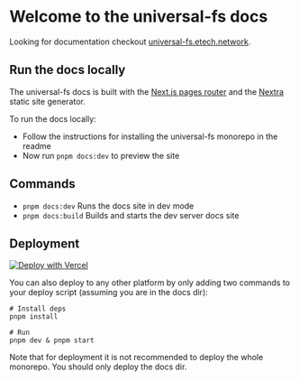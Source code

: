 # Welcome to the universal-fs docs

Looking for documentation checkout [universal-fs.etech.network](https://universal-fs.etech.network).

## Run the docs locally

The universal-fs docs is built with the [Next.js pages router](https://nextjs.org/docs/pages) and the [Nextra](https://nextra.site/) static site generator.

To run the docs locally:

- Follow the instructions for installing the universal-fs monorepo in the readme
- Now run `pnpm docs:dev` to preview the site

## Commands

- `pnpm docs:dev` Runs the docs site in dev mode
- `pnpm docs:build` Builds and starts the dev server docs site

## Deployment

[![Deploy with Vercel](https://vercel.com/button)](https://vercel.com/new/clone?repository-url=https://github.com/eTech-Source/universal-fs/tree/canary/apps/docs)

You can also deploy to any other platform by only adding two commands to your deploy script (assuming you are in the docs dir):

```
# Install deps
pnpm install

# Run 
pnpm dev & pnpm start
```

Note that for deployment it is not recommended to deploy the whole monorepo. You should only deploy the docs dir.
